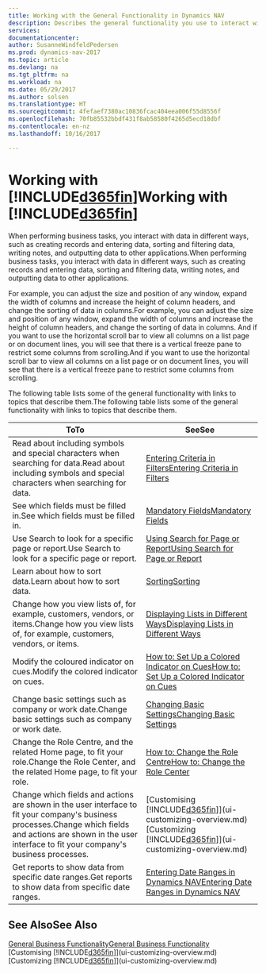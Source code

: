 ```yaml
---
title: Working with the General Functionality in Dynamics NAV
description: Describes the general functionality you use to interact with data in Dynamics NAV, such as entering values, sorting data, and changing views.
services: 
documentationcenter: 
author: SusanneWindfeldPedersen
ms.prod: dynamics-nav-2017
ms.topic: article
ms.devlang: na
ms.tgt_pltfrm: na
ms.workload: na
ms.date: 05/29/2017
ms.author: solsen
ms.translationtype: HT
ms.sourcegitcommit: 4fefaef7380ac10836fcac404eea006f55d8556f
ms.openlocfilehash: 70fb85532bbdf431f8ab58580f4265d5ecd18dbf
ms.contentlocale: en-nz
ms.lasthandoff: 10/16/2017

---
```

# <a name="working-with-included365finincludesd365finlongmdmd"></a><span data-ttu-id="75e78-103">Working with [!INCLUDE[d365fin](includes/d365fin_long_md.md)]</span><span class="sxs-lookup"><span data-stu-id="75e78-103">Working with [!INCLUDE[d365fin](includes/d365fin_long_md.md)]</span></span>
<span data-ttu-id="75e78-104">When performing business tasks, you interact with data in different ways, such as creating records and entering data, sorting and filtering data, writing notes, and outputting data to other applications.</span><span class="sxs-lookup"><span data-stu-id="75e78-104">When performing business tasks, you interact with data in different ways, such as creating records and entering data, sorting and filtering data, writing notes, and outputting data to other applications.</span></span>

<span data-ttu-id="75e78-105">For example, you can adjust the size and position of any window, expand the width of columns and increase the height of column headers, and change the sorting of data in columns.</span><span class="sxs-lookup"><span data-stu-id="75e78-105">For example, you can adjust the size and position of any window, expand the width of columns and increase the height of column headers, and change the sorting of data in columns.</span></span> <span data-ttu-id="75e78-106">And if you want to use the horizontal scroll bar to view all columns on a list page or on document lines, you will see that there is a vertical freeze pane to restrict some columns from scrolling.</span><span class="sxs-lookup"><span data-stu-id="75e78-106">And if you want to use the horizontal scroll bar to view all columns on a list page or on document lines, you will see that there is a vertical freeze pane to restrict some columns from scrolling.</span></span>

<span data-ttu-id="75e78-107">The following table lists some of the general functionality with links to topics that describe them.</span><span class="sxs-lookup"><span data-stu-id="75e78-107">The following table lists some of the general functionality with links to topics that describe them.</span></span>

| <span data-ttu-id="75e78-108">To</span><span class="sxs-lookup"><span data-stu-id="75e78-108">To</span></span> | <span data-ttu-id="75e78-109">See</span><span class="sxs-lookup"><span data-stu-id="75e78-109">See</span></span> |
| --- | --- |
| <span data-ttu-id="75e78-110">Read about including symbols and special characters when searching for data.</span><span class="sxs-lookup"><span data-stu-id="75e78-110">Read about including symbols and special characters when searching for data.</span></span> |[<span data-ttu-id="75e78-111">Entering Criteria in Filters</span><span class="sxs-lookup"><span data-stu-id="75e78-111">Entering Criteria in Filters</span></span>](ui-enter-criteria-filters.md) |
| <span data-ttu-id="75e78-112">See which fields must be filled in.</span><span class="sxs-lookup"><span data-stu-id="75e78-112">See which fields must be filled in.</span></span> |[<span data-ttu-id="75e78-113">Mandatory Fields</span><span class="sxs-lookup"><span data-stu-id="75e78-113">Mandatory Fields</span></span>](ui-mandatory-fields.md) |
| <span data-ttu-id="75e78-114">Use Search to look for a specific page or report.</span><span class="sxs-lookup"><span data-stu-id="75e78-114">Use Search to look for a specific page or report.</span></span> |[<span data-ttu-id="75e78-115">Using Search for Page or Report</span><span class="sxs-lookup"><span data-stu-id="75e78-115">Using Search for Page or Report</span></span>](ui-search.md) |
| <span data-ttu-id="75e78-116">Learn about how to sort data.</span><span class="sxs-lookup"><span data-stu-id="75e78-116">Learn about how to sort data.</span></span> |[<span data-ttu-id="75e78-117">Sorting</span><span class="sxs-lookup"><span data-stu-id="75e78-117">Sorting</span></span>](ui-sorting.md) |
| <span data-ttu-id="75e78-118">Change how you view lists of, for example, customers, vendors, or items.</span><span class="sxs-lookup"><span data-stu-id="75e78-118">Change how you view lists of, for example, customers, vendors, or items.</span></span> |[<span data-ttu-id="75e78-119">Displaying Lists in Different Ways</span><span class="sxs-lookup"><span data-stu-id="75e78-119">Displaying Lists in Different Ways</span></span>](across-display-lists-different-views.md) |
| <span data-ttu-id="75e78-120">Modify the coloured indicator on cues.</span><span class="sxs-lookup"><span data-stu-id="75e78-120">Modify the colored indicator on cues.</span></span> |[<span data-ttu-id="75e78-121">How to: Set Up a Colored Indicator on Cues</span><span class="sxs-lookup"><span data-stu-id="75e78-121">How to: Set Up a Colored Indicator on Cues</span></span>](ui-how-setup-colored-indicator-cues.md) |
| <span data-ttu-id="75e78-122">Change basic settings such as company or work date.</span><span class="sxs-lookup"><span data-stu-id="75e78-122">Change basic settings such as company or work date.</span></span> |[<span data-ttu-id="75e78-123">Changing Basic Settings</span><span class="sxs-lookup"><span data-stu-id="75e78-123">Changing Basic Settings</span></span>](ui-change-basic-settings.md) |
| <span data-ttu-id="75e78-124">Change the Role Centre, and the related Home page, to fit your role.</span><span class="sxs-lookup"><span data-stu-id="75e78-124">Change the Role Center, and the related Home page, to fit your role.</span></span> |[<span data-ttu-id="75e78-125">How to: Change the Role Centre</span><span class="sxs-lookup"><span data-stu-id="75e78-125">How to: Change the Role Center</span></span>](change-role.md) |
| <span data-ttu-id="75e78-126">Change which fields and actions are shown in the user interface to fit your company's business processes.</span><span class="sxs-lookup"><span data-stu-id="75e78-126">Change which fields and actions are shown in the user interface to fit your company's business processes.</span></span> |<span data-ttu-id="75e78-127">[Customising [!INCLUDE[d365fin](includes/d365fin_md.md)]](ui-customizing-overview.md)</span><span class="sxs-lookup"><span data-stu-id="75e78-127">[Customizing [!INCLUDE[d365fin](includes/d365fin_md.md)]](ui-customizing-overview.md)</span></span> |
| <span data-ttu-id="75e78-128">Get reports to show data from specific date ranges.</span><span class="sxs-lookup"><span data-stu-id="75e78-128">Get reports to show data from specific date ranges.</span></span> |[<span data-ttu-id="75e78-129">Entering Date Ranges in Dynamics NAV</span><span class="sxs-lookup"><span data-stu-id="75e78-129">Entering Date Ranges in Dynamics NAV</span></span>](ui-enter-date-ranges.md) |

## <a name="see-also"></a><span data-ttu-id="75e78-130">See Also</span><span class="sxs-lookup"><span data-stu-id="75e78-130">See Also</span></span>
[<span data-ttu-id="75e78-131">General Business Functionality</span><span class="sxs-lookup"><span data-stu-id="75e78-131">General Business Functionality</span></span>](ui-across-business-areas.md)  
<span data-ttu-id="75e78-132">[Customising [!INCLUDE[d365fin](includes/d365fin_md.md)]](ui-customizing-overview.md)</span><span class="sxs-lookup"><span data-stu-id="75e78-132">[Customizing [!INCLUDE[d365fin](includes/d365fin_md.md)]](ui-customizing-overview.md)</span></span>  

## 

